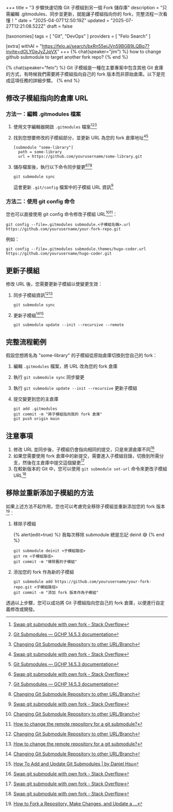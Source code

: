 +++
title = "3 步驟快速切換 Git 子模組到另一個 Fork 儲存庫"
description = "只需編輯 .gitmodules、同步並更新，就能讓子模組指向你的 fork，完整流程一次看懂！"
date = "2025-04-07T12:50:19Z"
updated = "2025-07-27T12:21:08.522Z"
draft = false

[taxonomies]
tags = [ "Git", "DevOps" ]
providers = [ "Felo Search" ]

[extra]
withAI = "<https://felo.ai/search/bxRn55eiJVn59BGB9LQBq7?invite=dOLYGeJyZJqVX>"
+++
{% chat(speaker="jim") %}
how to change github submodule to target another fork repo?
{% end %}

{% chat(speaker="felo") %}
Git 子模組是一種在主要專案中包含其他 Git 倉庫的方式，有時候我們需要將子模組指向自己的 fork 版本而非原始倉庫。以下是完成這項任務的詳細步驟。
{% end %}

## 修改子模組指向的倉庫 URL

### 方法一：編輯 .gitmodules 檔案

1. 使用文字編輯器開啟 `.gitmodules` 檔案[^1][^3][^8]
2. 找到您想要修改的子模組部分，並更新 URL 為您的 fork 倉庫地址[^1][^3]

   ```
   [submodule "some-library"]
     path = some-library
     url = https://github.com/yourusername/some-library.git
   ```

3. 儲存檔案後，執行以下命令同步變更[^1][^3][^8]

   ```
   git submodule sync
   ```

   這會更新 `.git/config` 檔案中的子模組 URL 資訊[^1]

### 方法二：使用 git config 命令

您也可以直接使用 git config 命令修改子模組 URL[^8][^13]：

```
git config --file=.gitmodules submodule.<子模組名稱>.url https://github.com/yourusername/your-fork-repo.git
```

例如：

```
git config --file=.gitmodules submodule.themes/hugo-coder.url https://github.com/yourusername/hugo-coder.git
```

## 更新子模組

修改 URL 後，您需要更新子模組以使變更生效：

1. 同步子模組資訊[^8][^13]

   ```
   git submodule sync
   ```

2. 更新子模組[^8][^9]

   ```
   git submodule update --init --recursive --remote
   ```

## 完整流程範例

假設您想將名為 "some-library" 的子模組從原始倉庫切換到您自己的 fork：

1. 編輯 `.gitmodules` 檔案，將 URL 改為您的 fork 倉庫
2. 執行 `git submodule sync` 同步變更
3. 執行 `git submodule update --init --recursive` 更新子模組
4. 提交變更到您的主倉庫

   ```
   git add .gitmodules
   git commit -m "將子模組指向我的 fork 倉庫"
   git push origin main
   ```

## 注意事項

1. 修改 URL 並同步後，子模組仍會指向相同的提交，只是來源倉庫不同[^1]
2. 如果您需要使用 fork 倉庫中的新提交，需要進入子模組目錄，切換到所需分支，然後在主倉庫中提交這個變更[^1]
3. 在較新版本的 Git 中，您可以使用 `git submodule set-url` 命令來更改子模組 URL[^1]

## 移除並重新添加子模組的方法

如果上述方法不起作用，您也可以考慮完全移除子模組並重新添加您的 fork 版本[^5]：

1. 移除子模組

   {% alert(edit=true) %}
   我每次移除 submodule 總是忘記 deinit 😅
   {% end %}

   ```
   git submodule deinit <子模組路徑>
   git rm <子模組路徑>
   git commit -m "移除舊的子模組"
   ```

2. 添加您的 fork 作為新的子模組

   ```
   git submodule add https://github.com/yourusername/your-fork-repo.git <子模組路徑>
   git commit -m "添加 fork 版本作為子模組"
   ```

透過以上步驟，您可以成功將 Git 子模組指向您自己的 fork 倉庫，以便進行自定義修改或開發。

[^1]: [Swap git submodule with own fork - Stack Overflow](https://stackoverflow.com/questions/11637175/swap-git-submodule-with-own-fork)
[^3]: [Git Submodules — GCHP 14.5.3 documentation](https://gchp.readthedocs.io/en/stable/reference/git-submodules.html)
[^5]: [How to Fork a Repository, Make Changes, and Update a ...](https://www.yopa.page/blog/2024-04-20-how-to-fork-a-repository-make-changes-and-update-a-submodule-in-your-main-project.html)
[^8]: [Changing Git Submodule Repository to other URL/Branch](https://dev.to/serhatteker/changing-git-submodule-repository-to-other-url-branch-356p)
[^9]: [How To Add and Update Git Submodules | by Daniel Hsu](https://medium.com/@nightheronry/how-to-add-and-update-git-submodules-dc1ba035e63b)
[^13]: [How to change the remote repository for a git submodule?](https://stackoverflow.com/questions/913701/how-to-change-the-remote-repository-for-a-git-submodule)
